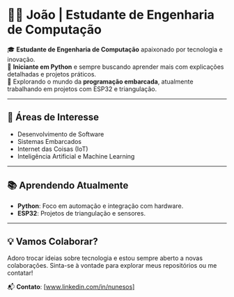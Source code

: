 # 👨‍💻 João | Estudante de Engenharia de Computação

🎓 **Estudante de Engenharia de Computação** apaixonado por tecnologia e inovação.  
🐍 **Iniciante em Python** e sempre buscando aprender mais com explicações detalhadas e projetos práticos.  
🚀 Explorando o mundo da **programação embarcada**, atualmente trabalhando em projetos com ESP32 e triangulação.

---

## 🌟 Áreas de Interesse
- Desenvolvimento de Software
- Sistemas Embarcados
- Internet das Coisas (IoT)
- Inteligência Artificial e Machine Learning

---

## 📚 Aprendendo Atualmente
- **Python**: Foco em automação e integração com hardware.  
- **ESP32**: Projetos de triangulação e sensores.  

---

## 💡 Vamos Colaborar?
Adoro trocar ideias sobre tecnologia e estou sempre aberto a novas colaborações. Sinta-se à vontade para explorar meus repositórios ou me contatar!

📬 **Contato**: [www.linkedin.com/in/nunesos]  
